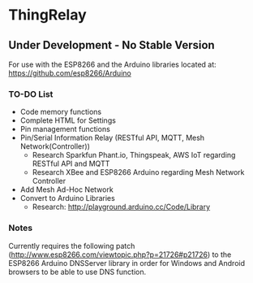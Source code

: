 # ThingRelay

## Under Development - No Stable Version 

For use with the ESP8266 and the Arduino libraries located at:
https://github.com/esp8266/Arduino

### TO-DO List

- Code memory functions
- Complete HTML for Settings
- Pin management functions
- Pin/Serial Information Relay (RESTful API, MQTT, Mesh Network(Controller))
	- Research Sparkfun Phant.io, Thingspeak, AWS IoT regarding RESTful API and MQTT
	- Research XBee and ESP8266 Arduino regarding Mesh Network Controller
- Add Mesh Ad-Hoc Network
- Convert to Arduino Libraries
	- Research: http://playground.arduino.cc/Code/Library

### Notes

Currently requires the following patch (http://www.esp8266.com/viewtopic.php?p=21726#p21726) 
to the ESP8266 Arduino DNSServer library in order for Windows and Android browsers to be able to use DNS function. 
